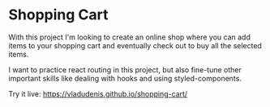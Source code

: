 # Shopping Cart

With this project I'm looking to create an online shop where you can add items to your shopping cart and eventually check out to buy all the selected items.

I want to practice react routing in this project, but also fine-tune other important skills like dealing with hooks and using styled-components.

Try it live: https://vladudenis.github.io/shopping-cart/